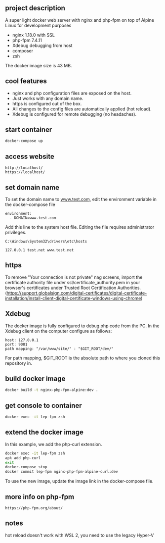 ## project description

A super light docker web server with nginx and php-fpm on top of Alpine Linux for development purposes

- nginx 1.18.0 with SSL
- php-fpm 7.4.11
- Xdebug debugging from host
- composer
- zsh

The docker image size is 43 MB.

## cool features

- nginx and php configuration files are exposed on the host.
- Just works with any domain name.
- https is configured out of the box.
- All changes to the config files are automatically applied (hot reload).
- Xdebug is configured for remote debugging (no headaches).

## start container

```bash
docker-compose up
```

## access website

    http://localhost/
    https://localhost/

## set domain name

To set the domain name to www.test.com, edit the environment variable in the docker-compose file

    environment:
      - DOMAIN=www.test.com

Add this line to the system host file. Editing the file requires administrator privileges.

    C:\Windows\System32\drivers\etc\hosts

    127.0.0.1 test.net www.test.net

## https

To remove "Your connection is not private" nag screens, import the certificate authority file under ssl/certificate_authority.pem in your browser's certificates under Trusted Root Certification Authorities. (https://support.globalsign.com/digital-certificates/digital-certificate-installation/install-client-digital-certificate-windows-using-chrome)

## Xdebug

The docker image is fully configured to debug php code from the PC.
In the Xdebug client on the computer configure as follows:

    host: 127.0.0.1
    port: 9001
    path mapping: "/var/www/site/" : "$GIT_ROOT/dev/"

For path mapping, $GIT_ROOT is the absolute path to where you cloned this
repository in.

## build docker image

```bash
docker build -t nginx-php-fpm-alpine:dev .
```

## get console to container

```bash
docker exec -it lep-fpm zsh
```

## extend the docker image

In this example, we add the php-curl extension.

```bash
docker exec -it lep-fpm zsh
apk add php-curl
exit
docker-compose stop
docker commit lep-fpm nginx-php-fpm-alpine-curl:dev
```

To use the new image, update the image link in the docker-compose file.

## more info on php-fpm

    https://php-fpm.org/about/

## notes

hot reload doesn't work with WSL 2, you need to use the legacy Hyper-V
